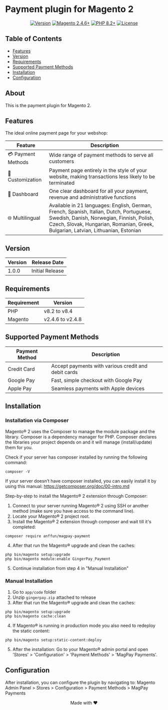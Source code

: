 #  Payment plugin for Magento 2

<p align="center">
  <a href="#"><img src="https://img.shields.io/badge/version-1.0.0-blue.svg" alt="Version"></a>
  <a href="#"><img src="https://img.shields.io/badge/Magento-2.4.6+-brightgreen.svg" alt="Magento 2.4.6+"></a>
  <a href="#"><img src="https://img.shields.io/badge/PHP-8.2+-orange.svg" alt="PHP 8.2+"></a>
  <a href="#"><img src="https://img.shields.io/badge/license-MIT-green.svg" alt="License"></a>
</p>

## Table of Contents
- [Features](#features)
- [Version](#version)
- [Requirements](#requirements)
- [Supported Payment Methods](#supported-payment-methods)
- [Installation](#installation)
- [Configuration](#configuration)

## About
This is the payment  plugin for Magento 2.

## Features

The ideal online payment page for your webshop:

| Feature | Description |
|---------|-------------|
| 💳 Payment Methods | Wide range of payment methods to serve all customers |
| 🎨 Customization | Payment page entirely in the style of your website, making transactions less likely to be terminated |
| 📱 Dashboard | One clear dashboard for all your payment, revenue and administrative functions |
| 🌐 Multilingual | Available in 21 languages: English, German, French, Spanish, Italian, Dutch, Portuguese, Swedish, Danish, Norwegian, Finnish, Polish, Czech, Slovak, Hungarian, Romanian, Greek, Bulgarian, Latvian, Lithuanian, Estonian |

## Version

| Version | Release Date |
|---------|-------------|
| 1.0.0 | Initial Release |

## Requirements

| Requirement | Version |
|-------------|---------|
| PHP | v8.2 to v8.4 |
| Magento | v2.4.6 to v2.4.8 |

## Supported Payment Methods

| Payment Method | Description |
|----------------|-------------|
| Credit Card | Accept payments with various credit and debit cards |
| Google Pay | Fast, simple checkout with Google Pay |
| Apple Pay | Seamless payments with Apple devices |

## Installation

### Installation via Composer
Magento® 2 uses the Composer to manage the module package and the library. Composer is a dependency manager for PHP. Composer declares the libraries your project depends on and it will manage (install/update) them for you.

Check if your server has composer installed by running the following command:
```
composer -V
```
If your server doesn’t have composer installed, you can easily install it by using this manual: https://getcomposer.org/doc/00-intro.md

Step-by-step to install the Magento® 2 extension through Composer:

1. Connect to your server running Magento® 2 using SSH or another method (make sure you have access to the command line).
2. Locate your Magento® 2 project root.
3. Install the Magento® 2 extension through composer and wait till it's completed:
```
composer require anffun/magpay-payment
```
4. After that run the Magento® upgrade and clean the caches:
```
php bin/magento setup:upgrade
php bin/magento module:enable GingerPay_Payment
```
5. Continue installation from step 4 in "Manual Installation"


### Manual Installation

1. Go to `app/code` folder 
2. Unzip `gingerpay.zip` attached to release 
3. After that run the Magento® upgrade and clean the caches:
```
php bin/magento setup:upgrade
php bin/magento cache:clean
```
4. If Magento® is running in production mode you also need to redeploy the static content:
```
php bin/magento setup:static-content:deploy
```
5. After the installation: Go to your Magento® admin portal and open 'Stores' > 'Configuration' > 'Payment Methods' > 'MagPay Payments'.

## Configuration

After installation, you can configure the plugin by navigating to:
Magento Admin Panel > Stores > Configuration > Payment Methods > MagPay Payments

<p align="center">
  Made with ❤️
</p>
